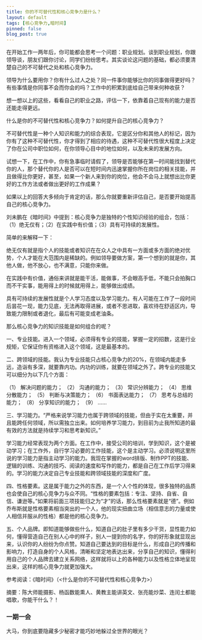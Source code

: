 ```yaml
---
title: 你的不可替代性和核心竞争力是什么？
layout: default
tags: [核心竞争力,暗时间]
pinned: false
blog_post: true
---
```



在开始工作一两年后，你可能都会思考一个问题：职业规划。谈到职业规划，你跟领导谈，朋友们跟你讨论，同学们纷纷思考。其实谈论这问题的基础，都必须要清楚自己的不可替代之处和核心竞争力。

领导为什么要用你？你有什么过人之处？同一件事你能够比你的同事做得更好吗？有些事情是你同事不会而你会的吗？工作中的积累到底给自己带来何种收获？

想一想以上的这些，看看自己的职业之路，评估一下，依靠着自己现有的能力是否还能走得更远。

什么是你的不可替代性和核心竞争力？如何提升自己的核心竞争力？

不可替代性是一种个人知识和能力的综合表现，它是区分你和其他人的标记，因为你有了这种不可替代性，你才得到了相应的待遇，这种不可替代性很大程度上决定了你在公司中职位如何，在你领导心目中的地位如何，以及未来的发展方向。

试想一下，在工作中，你有急事临时请假了，领导是否能够在第一时间能找到替代你的人，那个替代你的人是否可以在短时间内迅速掌握你所在岗位的相关技能，并且做得比你更好，甚至，如果一个新人来到你的岗位，他会不会马上就想出比你更好的工作方法或者做出更好的工作成果？

如果以上的回答大多倾向于肯定的话，那么你就要重新评估自己，是否要开始提高自己的核心竞争力。

刘未鹏在《暗时间》中提到：核心竞争力是独特的个性知识经验的组合，包括：（1）绝无仅有；（2）在实践中有价值；（3）具有可持续的发展性。

简单的来解释一下：

绝无仅有就是指个人的技能或者知识在在众人之中具有一方面或多方面的绝对优势，个人才能在大范围内是稀缺的。例如领导要做方案，第一个想到的就是你，其他人做，他不放心，也不满意，只能你来做。

在实践中有价值，通俗来讲就是能干活，能做事，不会眼高手低，不能只会拍胸口而不干实事，能用得上的时候就用得上，能够做出成绩。

具有可持续的发展性就是个人学习态度以及学习能力。有人可能在工作了一段时间后昙花一现，能力见底，无法再取得进展，或者不思进取，喜欢待在舒适区内，导致能力限制或者退化，最后有可能变成老油条。

那么核心竞争力的知识技能是如何组合的呢？

一、专业技能。进入一个领域，必须得有专业的技能，掌握一定的招数，这是行业规矩，它保证你有资格进入这个领域，这是最基本的。

二、跨领域的技能。我认为专业技能只占核心竞争力的20%，在领域内能走多远，造诣有多深，就要靠内功。内功的训练，就要在领域之外了。跨专业的技能又可以细分为以下几个方面：

（1）	解决问题的能力；
（2）	沟通的能力；
（3）	常识分辨能力；
（4）	思维分散能力；
（5）	判断与决策能力；
（6）	书面表达能力；
（7）	思考与总结的能力；
（8）	分享知识的能力；
（9）	……

三、学习能力。“严格来说学习能力也属于跨领域的技能，但由于实在太重要，并且能跨任何领域，所以需独立出来。如何培养学习能力，到目前为止我所知道的最有效的方法就是持续学习和思考新知识。”

学习能力经常表现为两个方面。在工作中，接受公司的培训，学到知识，这个是被动学习；在工作外，自行学习必要的工作技能，这个是主动学习。必须说明这里所说的学习能力是指主动学习的能力。我现在掌握的word排版、制作PPT的技能、逻辑的训练、沟通的技巧、阅读的速度和写作的能力，都是自己在工作后学习得来的。学习的能力决定自己专业技能和跨领域技能的深度和广度。

四、性格要素。这是属于能力之外的东西，是一个人个性的体现，很多独特的品质也会使自己的核心竞争力与众不同。“性格的要素包括：专注、坚持、自省、自信、谦逊等。”如果将前面三项技能归之为“才”的话，那么性格要素就是“德”。例如乔布斯就是性格要素相当突出的一个人，他的现实扭曲立场（相信意志的力量或使人相信并服从的性格）都是他的核心竞争力。

五、个人品牌。即知道能够做些什么，知道自己的肚子里有多少干货，显性能力如何，懂得营造自己在别人心中的样子，别人一提到你的名字，你的好形象就显现出来，认识你的人纷纷为你点赞。知道自己要达到的目标是什么，形成自己的传播和影响力，打造自身的个人风格，清晰和坚定地表达出来，分享自己的知识，懂得利用自己的个人品牌去建立关系网络，这样就将以上的各种能力以及性格立体地呈现出来，这样的核心竞争力就更加强大。


参考阅读：《暗时间》（<什么是你的不可替代性和核心竞争力>）

摘要：陈大师能摄影、杨函数能熏人、黄教主能讲英文、张亮能炒菜、连闰土都能唱歌，你能干什么？！


### 一期一会

大马，你到底要隐藏多少秘密才能巧妙地躲过全世界的眼光？
